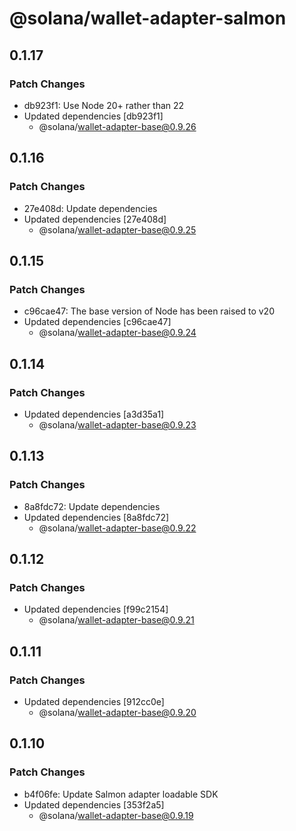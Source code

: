 # @solana/wallet-adapter-salmon

## 0.1.17

### Patch Changes

- db923f1: Use Node 20+ rather than 22
- Updated dependencies [db923f1]
    - @solana/wallet-adapter-base@0.9.26

## 0.1.16

### Patch Changes

- 27e408d: Update dependencies
- Updated dependencies [27e408d]
    - @solana/wallet-adapter-base@0.9.25

## 0.1.15

### Patch Changes

- c96cae47: The base version of Node has been raised to v20
- Updated dependencies [c96cae47]
    - @solana/wallet-adapter-base@0.9.24

## 0.1.14

### Patch Changes

- Updated dependencies [a3d35a1]
    - @solana/wallet-adapter-base@0.9.23

## 0.1.13

### Patch Changes

- 8a8fdc72: Update dependencies
- Updated dependencies [8a8fdc72]
    - @solana/wallet-adapter-base@0.9.22

## 0.1.12

### Patch Changes

- Updated dependencies [f99c2154]
    - @solana/wallet-adapter-base@0.9.21

## 0.1.11

### Patch Changes

- Updated dependencies [912cc0e]
    - @solana/wallet-adapter-base@0.9.20

## 0.1.10

### Patch Changes

- b4f06fe: Update Salmon adapter loadable SDK
- Updated dependencies [353f2a5]
    - @solana/wallet-adapter-base@0.9.19
